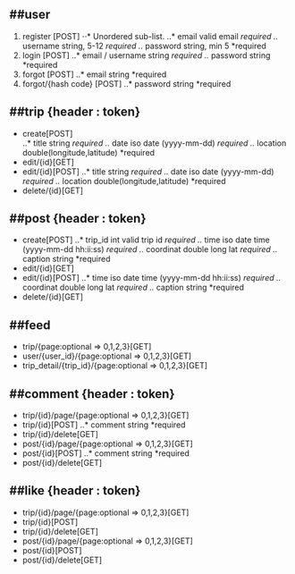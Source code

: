 ##user
------
1. register [POST]
⋅⋅* Unordered sub-list. 
..* email           valid email                     *required
..* username        string, 5-12                    *required
..* password        string, min 5                   *required
2. login [POST]
..* email / username                string          *required
..* password                        string          *required
3. forgot [POST]
..* email                           string          *required
4. forgot/{hash code} [POST]
..* password                        string          *required
 
 
##trip {header : token}
----------
* create[POST]   
..* title           string                          *required
..* date            iso date (yyyy-mm-dd)           *required
..* location        double(longitude,latitude)      *required
* edit/{id}[GET]
* edit/{id}[POST]
..* title           string                          *required
..* date            iso date (yyyy-mm-dd)           *required
..* location        double(longitude,latitude)      *required      
* delete/{id}[GET]
 
 
##post {header : token}
--------
* create[POST]
..* trip_id         int valid trip id                       *required
..* time            iso date time (yyyy-mm-dd hh:ii:ss)     *required
..* coordinat       double long lat                         *required
..* caption         string                                  *required
* edit/{id}[GET]
* edit/{id}[POST]
..* time            iso date time (yyyy-mm-dd hh:ii:ss)     *required
..* coordinat       double long lat                         *required
..* caption         string                                  *required      
* delete/{id}[GET]
 
 
##feed
-----------
* trip/{page:optional => 0,1,2,3}[GET]
* user/{user_id}/{page:optional => 0,1,2,3}[GET]
* trip_detail/{trip_id}/{page:optional => 0,1,2,3}[GET]
 
 
##comment {header : token}
--------------
* trip/{id}/page/{page:optional => 0,1,2,3}[GET]
* trip/{id}[POST]
..* comment         string                                  *required
* trip/{id}/delete[GET]
* post/{id}/page/{page:optional => 0,1,2,3}[GET]
* post/{id}[POST]
..* comment         string                                  *required
* post/{id}/delete[GET]
 
 
##like {header : token}
---------------
* trip/{id}/page/{page:optional => 0,1,2,3}[GET]
* trip/{id}[POST]
* trip/{id}/delete[GET]
* post/{id}/page/{page:optional => 0,1,2,3}[GET]
* post/{id}[POST]
* post/{id}/delete[GET]